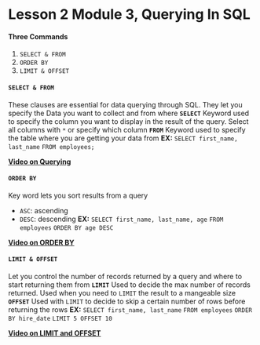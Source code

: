 # Lesson 2 Module 3, Querying In SQL
#### Three Commands
1. `SELECT & FROM`
2. `ORDER BY`
3. `LIMIT & OFFSET`
#### `SELECT & FROM`
These clauses are essential for data querying through SQL. They let you specify the Data you want to collect and from where
**`SELECT`**
Keyword used to specify the column you want to display in the result of the query. Select all columns with `*` or specify which column
**`FROM`**
Keyword used to specify the table where you are getting your data from 
**EX:**
    `SELECT first_name, last_name`
    `FROM employees;`
    
**[Video on Querying](https://www.loom.com/share/cffad4c92fb746d0977be2d165ecdf80?sid=dd92a536-d425-4537-83e8-e99b492870f8)**
#### `ORDER BY`
Key word lets you sort results from a query 
- `ASC`: ascending
- `DESC`: descending
**EX:**
    `SELECT first_name, last_name, age`
   `FROM employees`
   `ORDER BY age DESC`

**[Video on ORDER BY](https://www.loom.com/share/097bbe4b2db840cb8ff67dff37ecdd6c?sid=b0571962-246c-433b-8d67-02f228d50bd1)**
#### `LIMIT & OFFSET`
Let you control the number of records returned by a query and where to start returning them from 
**`LIMIT`** 
Used to decide the max number of records returned. Used when you need to `LIMIT` the result to a mangeable size
**`OFFSET`**
Used with `LIMIT` to decide to skip a certain number of rows before returning the rows
**EX:**
    `SELECT first_name, last_name`
    `FROM employees`
    `ORDER BY hire_date`
    `LIMIT 5 OFFSET 10`

**[Video on LIMIT and OFFSET](https://www.loom.com/share/4e470bbe86db485e99a10b86e2b2df4c?sid=024da412-f940-4b33-a9e6-5f5ab251c885)**

